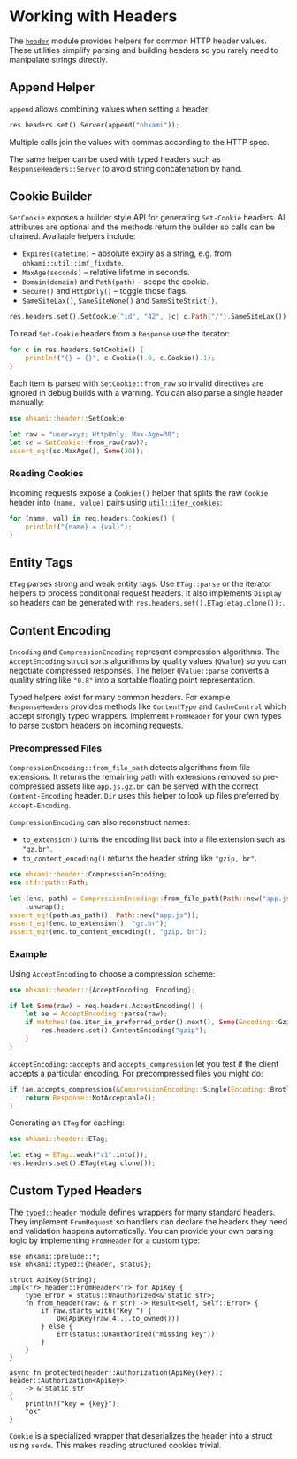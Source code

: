 # Working with Headers

The [`header`](../ohkami-0.24/ohkami/src/header) module provides helpers for
common HTTP header values.  These utilities simplify parsing and building
headers so you rarely need to manipulate strings directly.

## Append Helper

`append` allows combining values when setting a header:

```rust
res.headers.set().Server(append("ohkami"));
```

Multiple calls join the values with commas according to the HTTP spec.

The same helper can be used with typed headers such as
`ResponseHeaders::Server` to avoid string concatenation by hand.

## Cookie Builder

`SetCookie` exposes a builder style API for generating `Set-Cookie` headers.
All attributes are optional and the methods return the builder so calls can be
chained.  Available helpers include:

- `Expires(datetime)` – absolute expiry as a string, e.g. from
  `ohkami::util::imf_fixdate`.
- `MaxAge(seconds)` – relative lifetime in seconds.
- `Domain(domain)` and `Path(path)` – scope the cookie.
- `Secure()` and `HttpOnly()` – toggle those flags.
- `SameSiteLax()`, `SameSiteNone()` and `SameSiteStrict()`.

```rust
res.headers.set().SetCookie("id", "42", |c| c.Path("/").SameSiteLax());
```

To read `Set-Cookie` headers from a `Response` use the iterator:
```rust
for c in res.headers.SetCookie() {
    println!("{} = {}", c.Cookie().0, c.Cookie().1);
}
```

Each item is parsed with `SetCookie::from_raw` so invalid directives are ignored
in debug builds with a warning. You can also parse a single header manually:

```rust
use ohkami::header::SetCookie;

let raw = "user=xyz; HttpOnly; Max-Age=30";
let sc = SetCookie::from_raw(raw)?;
assert_eq!(sc.MaxAge(), Some(30));
```

### Reading Cookies

Incoming requests expose a `Cookies()` helper that splits the raw `Cookie`
header into `(name, value)` pairs using
[`util::iter_cookies`](../ohkami-0.24/ohkami/src/util.rs):

```rust
for (name, val) in req.headers.Cookies() {
    println!("{name} = {val}");
}
```


## Entity Tags
`ETag` parses strong and weak entity tags.  Use `ETag::parse` or the iterator
helpers to process conditional request headers.
It also implements `Display` so headers can be generated with
`res.headers.set().ETag(etag.clone());`.

## Content Encoding

`Encoding` and `CompressionEncoding` represent compression algorithms. The
`AcceptEncoding` struct sorts algorithms by quality values (`QValue`) so you can
negotiate compressed responses.
The helper `QValue::parse` converts a quality string like `"0.8"` into a sortable
floating point representation.

Typed helpers exist for many common headers.  For example `ResponseHeaders`
provides methods like `ContentType` and `CacheControl` which accept strongly
typed wrappers.  Implement `FromHeader` for your own types to parse custom
headers on incoming requests.

### Precompressed Files

`CompressionEncoding::from_file_path` detects algorithms from file extensions.
It returns the remaining path with extensions removed so pre-compressed assets
like `app.js.gz.br` can be served with the correct `Content-Encoding` header.
`Dir` uses this helper to look up files preferred by `Accept-Encoding`.

`CompressionEncoding` can also reconstruct names:

- `to_extension()` turns the encoding list back into a file extension such as
  `"gz.br"`.
- `to_content_encoding()` returns the header string like `"gzip, br"`.

```rust
use ohkami::header::CompressionEncoding;
use std::path::Path;

let (enc, path) = CompressionEncoding::from_file_path(Path::new("app.js.gz.br"))
    .unwrap();
assert_eq!(path.as_path(), Path::new("app.js"));
assert_eq!(enc.to_extension(), "gz.br");
assert_eq!(enc.to_content_encoding(), "gzip, br");
```

### Example

Using `AcceptEncoding` to choose a compression scheme:

```rust
use ohkami::header::{AcceptEncoding, Encoding};

if let Some(raw) = req.headers.AcceptEncoding() {
    let ae = AcceptEncoding::parse(raw);
    if matches!(ae.iter_in_preferred_order().next(), Some(Encoding::Gzip)) {
        res.headers.set().ContentEncoding("gzip");
    }
}
```

`AcceptEncoding::accepts` and `accepts_compression` let you test if
the client accepts a particular encoding.
For precompressed files you might do:
```rust
if !ae.accepts_compression(&CompressionEncoding::Single(Encoding::Brotli)) {
    return Response::NotAcceptable();
}
```

Generating an `ETag` for caching:

```rust
use ohkami::header::ETag;

let etag = ETag::weak("v1".into());
res.headers.set().ETag(etag.clone());
```

## Custom Typed Headers

The [`typed::header`](../ohkami-0.24/ohkami/src/typed/header.rs) module
defines wrappers for many standard headers.
They implement `FromRequest` so handlers can declare the headers they
need and validation happens automatically.
You can provide your own parsing logic by implementing `FromHeader` for a custom type:

```rust,no_run
use ohkami::prelude::*;
use ohkami::typed::{header, status};

struct ApiKey(String);
impl<'r> header::FromHeader<'r> for ApiKey {
    type Error = status::Unauthorized<&'static str>;
    fn from_header(raw: &'r str) -> Result<Self, Self::Error> {
        if raw.starts_with("Key ") {
            Ok(ApiKey(raw[4..].to_owned()))
        } else {
            Err(status::Unauthorized("missing key"))
        }
    }
}

async fn protected(header::Authorization(ApiKey(key)): header::Authorization<ApiKey>)
    -> &'static str
{
    println!("key = {key}");
    "ok"
}
```

`Cookie` is a specialized wrapper that deserializes the header into a
struct using `serde`. This makes reading structured cookies trivial.
